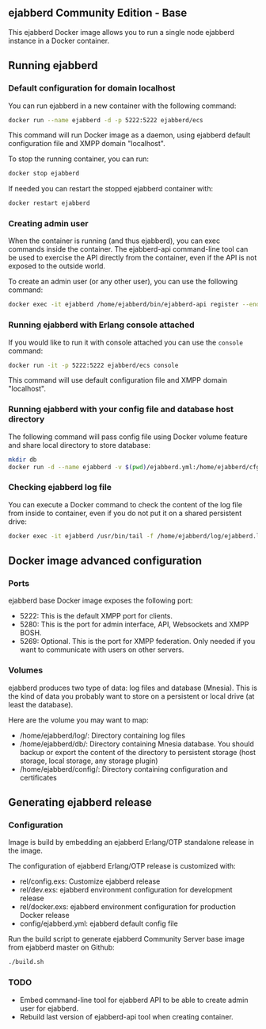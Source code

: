 ## ejabberd Community Edition - Base

This ejabberd Docker image allows you to run a single node ejabberd instance in a Docker container.

## Running ejabberd

### Default configuration for domain localhost

You can run ejabberd in a new container with the following command:

```bash
docker run --name ejabberd -d -p 5222:5222 ejabberd/ecs
```

This command will run Docker image as a daemon, using ejabberd default configuration file and XMPP domain "localhost".

To stop the running container, you can run:

```bash
docker stop ejabberd
```

If needed you can restart the stopped ejabberd container with:

```bash
docker restart ejabberd
```

### Creating admin user

When the container is running (and thus ejabberd), you can exec commands inside the container. The ejabberd-api command-line tool can be used to exercise the API directly from the container, even if the API is not exposed to the outside world.

To create an admin user (or any other user), you can use the following command:

```bash
docker exec -it ejabberd /home/ejabberd/bin/ejabberd-api register --endpoint=http://127.0.0.1:5280/ --jid=admin@localhost --password=passw0rd
```

### Running ejabberd with Erlang console attached

If you would like to run it with console attached you can use the `console` command:

```bash
docker run -it -p 5222:5222 ejabberd/ecs console
```

This command will use default configuration file and XMPP domain "localhost".

### Running ejabberd with your config file and database host directory

The following command will pass config file using Docker volume feature and share local directory to store database:

```bash
mkdir db
docker run -d --name ejabberd -v $(pwd)/ejabberd.yml:/home/ejabberd/cfg/ejabberd.yml -v $(pwd)/db:/home/ejabberd/db -p 5222:5222 ejabberd/ecs
```

### Checking ejabberd log file

You can execute a Docker command to check the content of the log file from inside to container, even if you do not put it on a shared persistent drive:

```bash
docker exec -it ejabberd /usr/bin/tail -f /home/ejabberd/log/ejabberd.log
```

## Docker image advanced configuration

### Ports

ejabberd base Docker image exposes the following port:

- 5222: This is the default XMPP port for clients.
- 5280: This is the port for admin interface, API, Websockets and XMPP BOSH.
- 5269: Optional. This is the port for XMPP federation. Only needed if you want to communicate with users on other servers.

### Volumes

ejabberd produces two type of data: log files and database (Mnesia).
This is the kind of data you probably want to store on a persistent or local drive (at least the database).

Here are the volume you may want to map:

- /home/ejabberd/log/: Directory containing log files
- /home/ejabberd/db/: Directory containing Mnesia database. You should backup or export the content of the directory to persistent storage (host storage, local storage, any storage plugin)
- /home/ejabberd/config/: Directory containing configuration and certificates

## Generating ejabberd release

### Configuration

Image is build by embedding an ejabberd Erlang/OTP standalone release in the image.

The configuration of ejabberd Erlang/OTP release is customized with:

- rel/config.exs: Customize ejabberd release
- rel/dev.exs: ejabberd environment configuration for development release
- rel/docker.exs: ejabberd environment configuration for production Docker release
- config/ejabberd.yml: ejabberd default config file 

Run the build script to generate ejabberd Community Server base image from ejabberd master on Github:

```bash
./build.sh
```

### TODO

- Embed command-line tool for ejabberd API to be able to create admin user for ejabberd.
- Rebuild last version of ejabberd-api tool when creating container.
